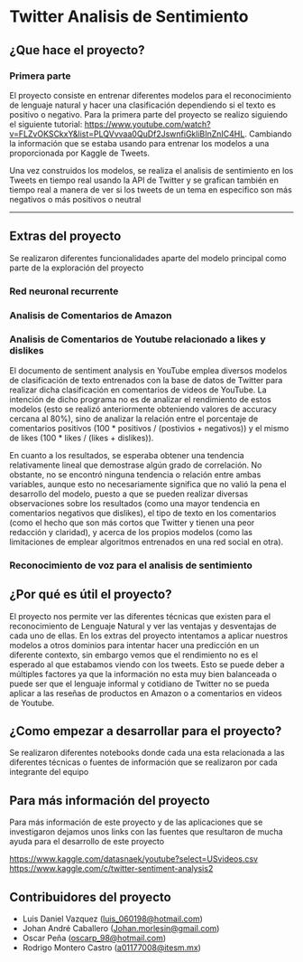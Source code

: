 # Twitter Analisis de Sentimiento

## ¿Que hace el proyecto?

### Primera parte
El proyecto consiste en entrenar diferentes modelos para el reconocimiento de lenguaje natural y hacer una clasificación dependiendo si el texto es positivo o negativo.
Para la primera parte del proyecto se realizo siguiendo el siguiente tutorial: https://www.youtube.com/watch?v=FLZvOKSCkxY&list=PLQVvvaa0QuDf2JswnfiGkliBInZnIC4HL. Cambiando
la información que se estaba usando para entrenar los modelos a una proporcionada por Kaggle de Tweets.

Una vez construidos los modelos, se realiza el analisis de sentimiento en los Tweets en tiempo real usando la API de Twitter y se grafican también en tiempo real a manera de ver si los tweets de un tema en especifico son más negativos o más positivos o neutral

---
## Extras del proyecto
Se realizaron diferentes funcionalidades aparte del modelo principal como parte de la exploración del proyecto

### Red neuronal recurrente 

### Analisis de Comentarios de Amazon

### Analisis de Comentarios de Youtube relacionado a likes y dislikes
El documento de sentiment analysis en YouTube emplea diversos modelos de clasificación de texto entrenados con la base de datos de Twitter para realizar dicha clasificación en comentarios de videos de YouTube. La intención de dicho programa no es de analizar el rendimiento de estos modelos (esto se realizó anteriormente obteniendo valores de accuracy cercana al 80%), sino de analizar la relación entre el porcentaje de comentarios positivos (100 * positivos / (postivios + negativos)) y el mismo de likes (100 * likes / (likes + dislikes)).

En cuanto a los resultados, se esperaba obtener una tendencia relativamente lineal que demostrase algún grado de correlación. No obstante, no se encontró ninguna tendencia o relación entre ambas variables, aunque esto no necesariamente significa que no valió la pena el desarrollo del modelo, puesto a que se pueden realizar diversas observaciones sobre los resultados (como una mayor tendencia en comentarios negativos que dislikes), el tipo de texto en los comentarios (como el hecho que son más cortos que Twitter y tienen una peor redacción y claridad), y acerca de los propios modelos (como las limitaciones de emplear algoritmos entrenados en una red social en otra).

### Reconocimiento de voz para el analisis de sentimiento


## ¿Por qué es útil el proyecto?
El proyecto nos permite ver las diferentes técnicas que existen para el reconocimiento de Lenguaje Natural y ver las ventajas y desventajas de cada uno de ellas. 
En los extras del proyecto intentamos a aplicar nuestros modelos a otros dominios para intentar hacer una predicción en un diferente contexto, sin embargo vemos que el rendimiento no es el esperado al que estabamos viendo con los tweets.
Esto se puede deber a múltiples factores ya que la información no esta muy bien balanceada o puede ser que el lenguaje informal y cotidiano de Twitter no se pueda aplicar a las reseñas de productos en Amazon o a comentarios en videos de Youtube.

## ¿Como empezar a desarrollar para el proyecto?
Se realizaron diferentes notebooks donde cada una esta relacionada a las diferentes técnicas o fuentes de información que se realizaron por cada integrante del equipo

## Para más información del proyecto
Para más información de este proyecto y de las aplicaciones que se investigaron dejamos unos links con las fuentes que resultaron de mucha ayuda para el desarrollo de este proyecto

https://www.kaggle.com/datasnaek/youtube?select=USvideos.csv
https://www.kaggle.com/c/twitter-sentiment-analysis2

## Contribuidores del proyecto
- Luis Daniel Vazquez (luis_060198@hotmail.com)
- Johan André Caballero (Johan.morlesin@gmail.com)
- Oscar Peña (oscarp_98@hotmail.com)
- Rodrigo Montero Castro (a01177008@itesm.mx)


